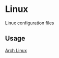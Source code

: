 # Linux

Linux configuration files

## Usage

[Arch Linux](https://yehwan.notion.site/Arch-Linux-21ee6451600480ce83abeccbd8018366)
